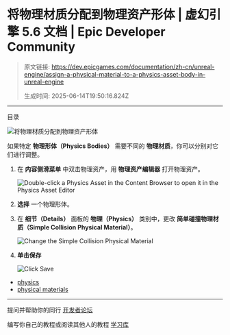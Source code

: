 # 将物理材质分配到物理资产形体 | 虚幻引擎 5.6 文档 | Epic Developer Community

> 原文链接: https://dev.epicgames.com/documentation/zh-cn/unreal-engine/assign-a-physical-material-to-a-physics-asset-body-in-unreal-engine
> 
> 生成时间: 2025-06-14T19:50:16.824Z

---

目录

![将物理材质分配到物理资产形体](https://dev.epicgames.com/community/api/documentation/image/7010738c-78fa-4eb9-9cf7-bb7e2f451578?resizing_type=fill&width=1920&height=335)

如果特定 **物理形体（Physics Bodies）** 需要不同的 **物理材质**，你可以分别对它们进行调整。

1.  在 **内容侧滑菜单** 中双击物理资产，用 **物理资产编辑器** 打开物理资产。
    
    ![Double-click a Physics Asset in the Content Browser to open it in the Physics Asset Editor](https://d1iv7db44yhgxn.cloudfront.net/documentation/images/91d84733-7f20-494a-a37f-14c9f3740e75/physics-asset.png)
2.  **选择** 一个物理形体。
3.  在 **细节（Details）** 面板的 **物理（Physics）** 类别中，更改 **简单碰撞物理材质（Simple Collision Physical Material）**。
    
    ![Change the Simple Collision Physical Material](https://d1iv7db44yhgxn.cloudfront.net/documentation/images/d1a7f8a8-325f-4acf-8c56-b314a423184e/physical-materials-physics-asset-04.png)
4.  **单击保存**
    
    ![Click Save](https://d1iv7db44yhgxn.cloudfront.net/documentation/images/eec1a368-bb48-465b-91e8-272d6a9ed33e/icon-save-asset-40x.png)

-   [physics](https://dev.epicgames.com/community/search?query=physics)
-   [physical materials](https://dev.epicgames.com/community/search?query=physical%20materials)

* * *

提问并帮助你的同行 [开发者论坛](https://forums.unrealengine.com/categories?tag=unreal-engine)

编写你自己的教程或阅读其他人的教程 [学习库](https://dev.epicgames.com/community/unreal-engine/learning)